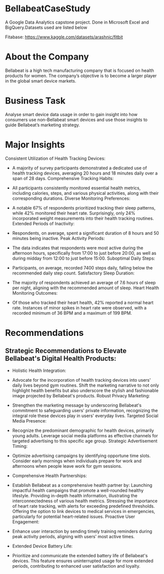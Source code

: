 # BellabeatCaseStudy
A Google Data Analytics capstone project. Done in Microsoft Excel and BigQuery.Datasets used are listed below

Fitabase: https://www.kaggle.com/datasets/arashnic/fitbit

# About the Company
Bellabeat is a high tech manufacturing company that is focused on health products for women. The company’s objective is to become a larger player in the global smart device markets.
# Business Task
Analyse smart device data usage in order to gain insight into how consumers use non-Bellabeat smart devices and use those insights to guide Bellabeat’s marketing strategy.
# Major Insights
Consistent Utilization of Health Tracking Devices:

- A majority of survey participants demonstrated a dedicated use of health tracking devices, averaging 20 hours and 18 minutes daily over a span of 28 days.
Comprehensive Tracking Habits:

- All participants consistently monitored essential health metrics, including calories, steps, and various physical activities, along with their corresponding durations.
Diverse Monitoring Preferences:

- A notable 67% of respondents prioritized tracking their sleep patterns, while 42% monitored their heart rate. Surprisingly, only 24% incorporated weight measurements into their health tracking routines.
Extended Periods of Inactivity:

- Respondents, on average, spent a significant duration of 8 hours and 50 minutes being inactive.
Peak Activity Periods:

- The data indicates that respondents were most active during the afternoon hours, specifically from 17:00 to just before 20:00, as well as during midday from 12:00 to just before 15:00.
Suboptimal Daily Steps:

- Participants, on average, recorded 7400 steps daily, falling below the recommended daily step count.
Satisfactory Sleep Duration:

- The majority of respondents achieved an average of 7.6 hours of sleep per night, aligning with the recommended amount of sleep.
Heart Health Monitoring Outcomes:

- Of those who tracked their heart health, 42% reported a normal heart rate. Instances of minor spikes in heart rate were observed, with a recorded minimum of 36 BPM and a maximum of 199 BPM.

# Recommendations
 ## Strategic Recommendations to Elevate Bellabeat's Digital Health Products:

- Holistic Health Integration:

- Advocate for the incorporation of health tracking devices into users' daily lives beyond gym routines. Shift the marketing narrative to not only highlight health benefits but also underscore the stylish and fashionable image projected by Bellabeat's products.
Robust Privacy Marketing:

- Strengthen the marketing message by underscoring Bellabeat's commitment to safeguarding users' private information, recognizing the integral role these devices play in users' everyday lives.
Targeted Social Media Presence:

- Recognize the predominant demographic for health devices, primarily young adults. Leverage social media platforms as effective channels for targeted advertising to this specific age group.
Strategic Advertisement Timing:

- Optimize advertising campaigns by identifying opportune time slots. Consider early mornings when individuals prepare for work and afternoons when people leave work for gym sessions.
- Comprehensive Health Partnerships:

- Establish Bellabeat as a comprehensive health partner by:
Launching impactful health campaigns that promote a well-rounded healthy lifestyle.
Providing in-depth health information, illustrating the interconnectedness of various health metrics.
Stressing the importance of heart rate tracking, with alerts for exceeding predefined thresholds.
Offering the option to link devices to medical services in emergencies, particularly for potential heart-related issues.
Proactive User Engagement:

- Enhance user interaction by sending timely training reminders during peak activity periods, aligning with users' most active times.
- Extended Device Battery Life:

- Prioritize and communicate the extended battery life of Bellabeat's devices. This feature ensures uninterrupted usage for more extended periods, contributing to enhanced user satisfaction and loyalty.





